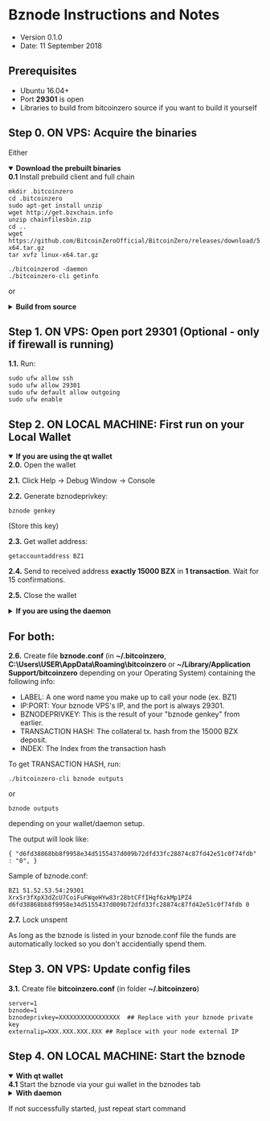 Bznode Instructions and Notes
=============================
 - Version 0.1.0
 - Date: 11 September 2018

Prerequisites
-------------
 - Ubuntu 16.04+
 - Port **29301** is open
 - Libraries to build from bitcoinzero source if you want to build it yourself

Step 0. ON VPS: Acquire the binaries
----------------------

Either

<details open>
<summary><strong>Download the prebuilt binaries</strong></summary>
<strong>0.1</strong> Install prebuild client and full chain

	mkdir .bitcoinzero
	cd .bitcoinzero
	sudo apt-get install unzip
	wget http://get.bzxchain.info
	unzip chainfilesbin.zip
	cd ..
	wget https://github.com/BitcoinZeroOfficial/BitcoinZero/releases/download/5.0.0.5/linux-x64.tar.gz
	tar xvfz linux-x64.tar.gz
	
	./bitcoinzerod -daemon
	./bitcoinzero-cli getinfo
</details>

or

<details>
<summary><strong>Build from source</strong></summary>
<strong>0.1.</strong>  Check out from source:

    git clone https://github.com/BitcoinZeroOfficial/bitcoinzero/

<strong>0.2.</strong>  See [README.md](README.md) for instructions on building.
</details>
	

Step 1. ON VPS: Open port 29301 (Optional - only if firewall is running)
----------------------
**1.1.**  Run:

    sudo ufw allow ssh 
    sudo ufw allow 29301
    sudo ufw default allow outgoing
    sudo ufw enable

Step 2. ON LOCAL MACHINE: First run on your Local Wallet
----------------------

<details open>
<summary><strong>If you are using the qt wallet</strong></summary>
<strong>2.0.</strong>  Open the wallet

<strong>2.1.</strong>  Click Help -> Debug Window -> Console

<strong>2.2.</strong>  Generate bznodeprivkey:

    bznode genkey

(Store this key)

<strong>2.3.</strong>  Get wallet address:

    getaccountaddress BZ1

<strong>2.4.</strong>  Send to received address <strong>exactly 15000 BZX</strong> in <strong>1 transaction</strong>. Wait for 15 confirmations.

<strong>2.5.</strong>  Close the wallet
</details>

<details>
<summary><strong>If you are using the daemon</strong></summary>
<strong>2.0.</strong>  Go to the checked out folder or where you extracted the binaries

    cd bitcoinzero/src

<strong>2.1.</strong>  Start daemon:

    ./bitcoinzerod -daemon -server

<strong>2.2.</strong>  Generate bznodeprivkey:

    ./bitcoinzero-cli bznode genkey

(Store this key)

<strong>2.3.</strong>  Get wallet address:

    ./bitcoinzero-cli getaccountaddress BZ1

<strong>2.4.</strong>  Send to received address <strong>exactly 15000 BZX</strong> in <strong>1 transaction</strong>. Wait for 15 confirmations.

<strong>2.5.</strong>  Stop daemon:

    ./bitcoinzero-cli stop
</details>


## For both:

**2.6.**  Create file **bznode.conf** (in **~/.bitcoinzero**, **C:\Users\USER\AppData\Roaming\bitcoinzero** or **~/Library/Application Support/bitcoinzero** depending on your Operating System) containing the following info:
 - LABEL: A one word name you make up to call your node (ex. BZ1)
 - IP:PORT: Your bznode VPS's IP, and the port is always 29301.
 - BZNODEPRIVKEY: This is the result of your "bznode genkey" from earlier.
 - TRANSACTION HASH: The collateral tx. hash from the 15000 BZX deposit.
 - INDEX: The Index from the transaction hash

To get TRANSACTION HASH, run:

```
./bitcoinzero-cli bznode outputs
```
or
```
bznode outputs
```

depending on your wallet/daemon setup.

The output will look like:

    { "d6fd38868bb8f9958e34d5155437d009b72dfd33fc28874c87fd42e51c0f74fdb" : "0", }

Sample of bznode.conf:

    BZ1 51.52.53.54:29301 XrxSr3fXpX3dZcU7CoiFuFWqeHYw83r28btCFfIHqf6zkMp1PZ4 d6fd38868bb8f9958e34d5155437d009b72dfd33fc28874c87fd42e51c0f74fdb 0

**2.7.** Lock unspent

As long as the bznode is listed in your bznode.conf file the funds are automatically locked so you don't accidentially spend them.

Step 3. ON VPS: Update config files
----------------------
**3.1.**  Create file **bitcoinzero.conf** (in folder **~/.bitcoinzero**)

    server=1
    bznode=1
    bznodeprivkey=XXXXXXXXXXXXXXXXX  ## Replace with your bznode private key
    externalip=XXX.XXX.XXX.XXX ## Replace with your node external IP


Step 4. ON LOCAL MACHINE: Start the bznode
----------------------

<details open>
<summary><strong>With qt wallet</strong></summary>
<strong>4.1</strong> Start the bznode via your gui wallet in the bznodes tab
</details>

<details>
<summary><strong>With daemon</strong></summary>
<strong>4.1</strong> Start bznode:

    ./bitcoinzero-cli bznode start-alias <LABEL>

For example:

    ./bitcoinzero-cli bznode start-alias BZ1

<strong>4.2</strong>  To check node status:

    ./bitcoinzero-cli bznode debug

</details>


If not successfully started, just repeat start command
